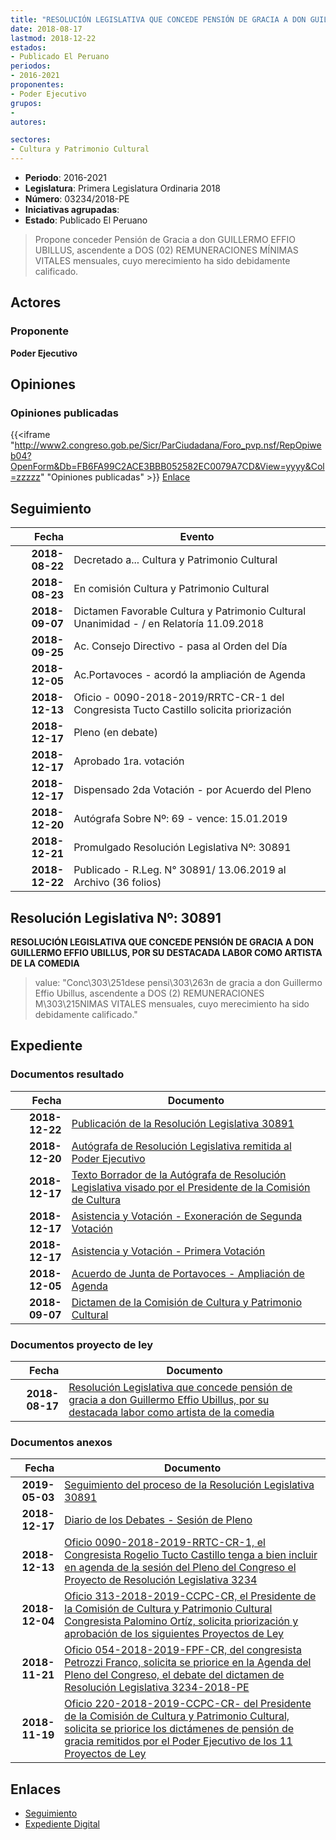 ```yaml
---
title: "RESOLUCIÓN LEGISLATIVA QUE CONCEDE PENSIÓN DE GRACIA A DON GUILLERMO EFFIO UBILLUS, POR SU DESTACADA LABOR COMO ARTISTA DE LA COMEDIA"
date: 2018-08-17
lastmod: 2018-12-22
estados:
- Publicado El Peruano
periodos:
- 2016-2021
proponentes:
- Poder Ejecutivo
grupos:
- 
autores:

sectores:
- Cultura y Patrimonio Cultural
---
```

- **Periodo**: 2016-2021
- **Legislatura**: Primera Legislatura Ordinaria 2018
- **Número**: 03234/2018-PE
- **Iniciativas agrupadas**: 
- **Estado**: Publicado El Peruano

> Propone conceder Pensión de Gracia a don GUILLERMO EFFIO UBILLUS, ascendente a DOS (02) REMUNERACIONES MÍNIMAS VITALES mensuales, cuyo merecimiento ha sido debidamente calificado.


## Actores

### Proponente

**Poder Ejecutivo**

## Opiniones

### Opiniones publicadas

{{<iframe "http://www2.congreso.gob.pe/Sicr/ParCiudadana/Foro_pvp.nsf/RepOpiweb04?OpenForm&Db=FB6FA99C2ACE3BBB052582EC0079A7CD&View=yyyy&Col=zzzzz" "Opiniones publicadas" >}}
[Enlace](http://www2.congreso.gob.pe/Sicr/ParCiudadana/Foro_pvp.nsf/RepOpiweb04?OpenForm&Db=FB6FA99C2ACE3BBB052582EC0079A7CD&View=yyyy&Col=zzzzz)


## Seguimiento

| Fecha | Evento |
|------:|--------|
| **2018-08-22** | Decretado a... Cultura y Patrimonio Cultural |
| **2018-08-23** | En comisión Cultura y Patrimonio Cultural |
| **2018-09-07** | Dictamen Favorable Cultura y Patrimonio Cultural Unanimidad - / en Relatoría 11.09.2018 |
| **2018-09-25** | Ac. Consejo Directivo - pasa al Orden del Día |
| **2018-12-05** | Ac.Portavoces - acordó la ampliación de Agenda |
| **2018-12-13** | Oficio - 0090-2018-2019/RRTC-CR-1 del Congresista Tucto Castillo solicita priorización |
| **2018-12-17** | Pleno (en debate) |
| **2018-12-17** | Aprobado 1ra. votación |
| **2018-12-17** | Dispensado 2da Votación - por Acuerdo del Pleno |
| **2018-12-20** | Autógrafa Sobre Nº: 69 - vence: 15.01.2019 |
| **2018-12-21** | Promulgado Resolución Legislativa Nº: 30891 |
| **2018-12-22** | Publicado - R.Leg. N° 30891/ 13.06.2019 al Archivo (36 folios) |

## Resolución Legislativa Nº: 30891

**RESOLUCIÓN LEGISLATIVA QUE CONCEDE PENSIÓN DE GRACIA A DON GUILLERMO EFFIO UBILLUS, POR SU DESTACADA LABOR COMO ARTISTA DE LA COMEDIA**

> value: "Conc\303\251dese pensi\303\263n de gracia a don Guillermo Effio Ubillus, ascendente a DOS (2) REMUNERACIONES M\303\215NIMAS VITALES mensuales, cuyo merecimiento ha sido debidamente calificado."


## Expediente

### Documentos resultado

| Fecha | Documento |
|------:|-----------|
| **2018-12-22** | [Publicación de la Resolución Legislativa 30891](http://www.leyes.congreso.gob.pe/Documentos/2016_2021/ADLP/Normas_Legales/30891-RLG.pdf) |
| **2018-12-20** | [Autógrafa de Resolución Legislativa remitida al Poder Ejecutivo](http://www.leyes.congreso.gob.pe/Documentos/2016_2021/ADLP/Texto_Aprobado/AU0323420181220.pdf) |
| **2018-12-17** | [Texto Borrador de la Autógrafa de Resolución Legislativa visado por el Presidente de la Comisión de Cultura](http://www.leyes.congreso.gob.pe/Documentos/2016_2021/Texto_Borrador_de_Autografa/BAU0323420181217.pdf) |
| **2018-12-17** | [Asistencia y Votación - Exoneración de Segunda Votación](http://www.leyes.congreso.gob.pe/Documentos/2016_2021/Asistencia_y_Votacion/Proyectos_de_Ley/Exoneracion_de_Segunda_Votacion/ESV0323420181217..pdf) |
| **2018-12-17** | [Asistencia y Votación - Primera Votación](http://www.leyes.congreso.gob.pe/Documentos/2016_2021/Asistencia_y_Votacion/Proyectos_de_Ley/AV0323420181217.pdf) |
| **2018-12-05** | [Acuerdo de Junta de Portavoces - Ampliación de Agenda](http://www.leyes.congreso.gob.pe/Documentos/2016_2021/Acuerdos/Junta_Portavoces/AJP0323420181205.pdf) |
| **2018-09-07** | [Dictamen de la Comisión de Cultura y Patrimonio Cultural](http://www.leyes.congreso.gob.pe/Documentos/2016_2021/Dictamenes/Proyectos_de_Ley/03234DC05MAY20180907..pdf) |

### Documentos proyecto de ley

| Fecha | Documento |
|------:|-----------|
| **2018-08-17** | [Resolución Legislativa que concede pensión de gracia a don Guillermo Effio Ubillus, por su destacada labor como artista de la comedia](http://www.leyes.congreso.gob.pe/Documentos/2016_2021/Proyectos_de_Ley_y_de_Resoluciones_Legislativas/PL0323420180817.PDF) |

### Documentos anexos

| Fecha | Documento |
|------:|-----------|
| **2019-05-03** | [Seguimiento del proceso de la Resolución Legislativa 30891](http://www.leyes.congreso.gob.pe/Documentos/2016_2021/Seguimiento_de_Proyectos_de_Ley/03234PL20190503.pdf) |
| **2018-12-17** | [Diario de los Debates - Sesión de Pleno](http://www2.congreso.gob.pe/Sicr/DiarioDebates/Publicad.nsf/SesionesPleno/05256D6E0073DFE90525837B0078B268/$FILE/PLO-2018-19.pdf) |
| **2018-12-13** | [Oficio 0090-2018-2019-RRTC-CR-1, el Congresista Rogelio Tucto Castillo tenga a bien incluir en agenda de la sesión del Pleno del Congreso el Proyecto de Resolución Legislativa 3234](http://www.leyes.congreso.gob.pe/Documentos/2016_2021/Oficios/Congresistas/OFICIO-0090-2018-2019-RRTC-CR-1.pdf) |
| **2018-12-04** | [Oficio 313-2018-2019-CCPC-CR, el Presidente de la Comisión de Cultura y Patrimonio Cultural Congresista Palomino Ortíz, solicita priorización y aprobación de los siguientes Proyectos de Ley](http://www.leyes.congreso.gob.pe/Documentos/2016_2021/Oficios/Comisiones_Ordinarias/OFICIO-313-2018-2019-CCPC-CR.pdf) |
| **2018-11-21** | [Oficio 054-2018-2019-FPF-CR, del congresista Petrozzi Franco, solicita se priorice en la Agenda del Pleno del Congreso, el debate del dictamen de Resolución Legislativa 3234-2018-PE](http://www.leyes.congreso.gob.pe/Documentos/2016_2021/Oficios/Congresistas/OFICIO-054-2018-2019-FPF-CR.pdf) |
| **2018-11-19** | [Oficio 220-2018-2019-CCPC-CR- del Presidente de la Comisión de Cultura y Patrimonio Cultural, solicita se priorice los dictámenes de pensión de gracia remitidos por el Poder Ejecutivo de los 11 Proyectos de Ley](http://www.leyes.congreso.gob.pe/Documentos/2016_2021/Oficios/Comisiones_Ordinarias/OFICIO-220-2018-2019-CCPC-CR.PDF) |

## Enlaces

- [Seguimiento](http://www2.congreso.gob.pe/Sicr/TraDocEstProc/CLProLey2016.nsf/f7fff46988ca05b1052578e100829cc7/0ada1dffb2273ea8052582ec0077edb3?OpenDocument)
- [Expediente Digital](http://www2.congreso.gob.pe/Sicr/TraDocEstProc/Expvirt_2011.nsf/visbusqptramdoc1621/03234?opendocument)


